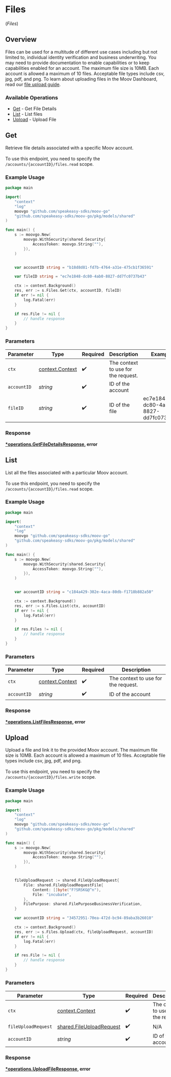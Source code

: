 # Files
(*Files*)

## Overview

Files can be used for a multitude of different use cases including but not limited to, individual identity verification and business underwriting. You may need to provide documentation to enable capabilities or to keep capabilities enabled for an account. The maximum file size is 10MB. Each account is allowed a maximum of 10 files. Acceptable file types include csv, jpg, pdf, and png. To learn about uploading files in the Moov Dashboard, read our [file upload guide](https://docs.moov.io/guides/dashboard/accounts/#file-upload).

### Available Operations

* [Get](#get) - Get File Details
* [List](#list) - List files
* [Upload](#upload) - Upload File

## Get

Retrieve file details associated with a specific Moov account. <br><br> To use this endpoint, you need to specify the `/accounts/{accountID}/files.read` scope.

### Example Usage

```go
package main

import(
	"context"
	"log"
	moovgo "github.com/speakeasy-sdks/moov-go"
	"github.com/speakeasy-sdks/moov-go/pkg/models/shared"
)

func main() {
    s := moovgo.New(
        moovgo.WithSecurity(shared.Security{
            AccessToken: moovgo.String(""),
        }),
    )


    var accountID string = "b18d8d81-fd7b-4764-a31e-475cb1f36591"

    var fileID string = "ec7e1848-dc80-4ab0-8827-dd7fc0737b43"

    ctx := context.Background()
    res, err := s.Files.Get(ctx, accountID, fileID)
    if err != nil {
        log.Fatal(err)
    }

    if res.File != nil {
        // handle response
    }
}
```

### Parameters

| Parameter                                             | Type                                                  | Required                                              | Description                                           | Example                                               |
| ----------------------------------------------------- | ----------------------------------------------------- | ----------------------------------------------------- | ----------------------------------------------------- | ----------------------------------------------------- |
| `ctx`                                                 | [context.Context](https://pkg.go.dev/context#Context) | :heavy_check_mark:                                    | The context to use for the request.                   |                                                       |
| `accountID`                                           | *string*                                              | :heavy_check_mark:                                    | ID of the account                                     |                                                       |
| `fileID`                                              | *string*                                              | :heavy_check_mark:                                    | ID of the file                                        | ec7e1848-dc80-4ab0-8827-dd7fc0737b43                  |


### Response

**[*operations.GetFileDetailsResponse](../../models/operations/getfiledetailsresponse.md), error**


## List

List all the files associated with a particular Moov account. <br><br> To use this endpoint, you need to specify the `/accounts/{accountID}/files.read` scope.

### Example Usage

```go
package main

import(
	"context"
	"log"
	moovgo "github.com/speakeasy-sdks/moov-go"
	"github.com/speakeasy-sdks/moov-go/pkg/models/shared"
)

func main() {
    s := moovgo.New(
        moovgo.WithSecurity(shared.Security{
            AccessToken: moovgo.String(""),
        }),
    )


    var accountID string = "c184a429-302e-4aca-80db-f1718b882a50"

    ctx := context.Background()
    res, err := s.Files.List(ctx, accountID)
    if err != nil {
        log.Fatal(err)
    }

    if res.Files != nil {
        // handle response
    }
}
```

### Parameters

| Parameter                                             | Type                                                  | Required                                              | Description                                           |
| ----------------------------------------------------- | ----------------------------------------------------- | ----------------------------------------------------- | ----------------------------------------------------- |
| `ctx`                                                 | [context.Context](https://pkg.go.dev/context#Context) | :heavy_check_mark:                                    | The context to use for the request.                   |
| `accountID`                                           | *string*                                              | :heavy_check_mark:                                    | ID of the account                                     |


### Response

**[*operations.ListFilesResponse](../../models/operations/listfilesresponse.md), error**


## Upload

Upload a file and link it to the provided Moov account. The maximum file size is 10MB. Each account is allowed a maximum of 10 files. Acceptable file types include csv, jpg, pdf, and png. <br><br> To use this endpoint, you need to specify the `/accounts/{accountID}/files.write` scope.

### Example Usage

```go
package main

import(
	"context"
	"log"
	moovgo "github.com/speakeasy-sdks/moov-go"
	"github.com/speakeasy-sdks/moov-go/pkg/models/shared"
)

func main() {
    s := moovgo.New(
        moovgo.WithSecurity(shared.Security{
            AccessToken: moovgo.String(""),
        }),
    )


    fileUploadRequest := shared.FileUploadRequest{
        File: shared.FileUploadRequestFile{
            Content: []byte("F?SRSKG@^n"),
            File: "incubate",
        },
        FilePurpose: shared.FilePurposeBusinessVerification,
    }

    var accountID string = "34572951-70ea-472d-bc94-89aba3b26010"

    ctx := context.Background()
    res, err := s.Files.Upload(ctx, fileUploadRequest, accountID)
    if err != nil {
        log.Fatal(err)
    }

    if res.File != nil {
        // handle response
    }
}
```

### Parameters

| Parameter                                                            | Type                                                                 | Required                                                             | Description                                                          |
| -------------------------------------------------------------------- | -------------------------------------------------------------------- | -------------------------------------------------------------------- | -------------------------------------------------------------------- |
| `ctx`                                                                | [context.Context](https://pkg.go.dev/context#Context)                | :heavy_check_mark:                                                   | The context to use for the request.                                  |
| `fileUploadRequest`                                                  | [shared.FileUploadRequest](../../models/shared/fileuploadrequest.md) | :heavy_check_mark:                                                   | N/A                                                                  |
| `accountID`                                                          | *string*                                                             | :heavy_check_mark:                                                   | ID of the account                                                    |


### Response

**[*operations.UploadFileResponse](../../models/operations/uploadfileresponse.md), error**

